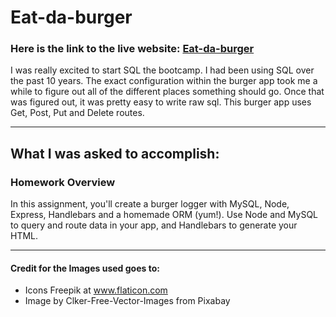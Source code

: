 # Eat-da-burger

### Here is the link to the live website: [Eat-da-burger](https://eatdaburger-yum.herokuapp.com)


I was really excited to start SQL the bootcamp. I had been using SQL over the past 10 years. The exact configuration within the burger app took me a while to figure out all of the different places something should go. Once that was figured out, it was pretty easy to write raw sql. This burger app uses Get, Post, Put and Delete routes.

- - -

## What I was asked to accomplish:
### Homework Overview

In this assignment, you'll create a burger logger with MySQL, Node, Express, Handlebars and a homemade ORM (yum!). Use Node and MySQL to query and route data in your app, and Handlebars to generate your HTML.

- - -

#### Credit for the Images used goes to:

*   Icons Freepik at www.flaticon.com
*   Image by Clker-Free-Vector-Images from Pixabay
